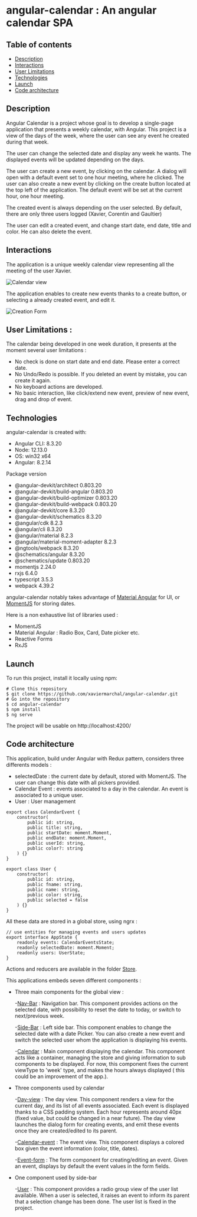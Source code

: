 # angular-calendar : An angular calendar SPA

## Table of contents
* [Description](#description)
* [Interactions](#interactions)
* [User Limitations](#user-limitations)
* [Technologies](#technologies)
* [Launch](#launch)
* [Code architecture](#architecture)

## Description

Angular Calendar is a project whose goal is to develop a single-page application that presents a weekly calendar, with Angular.
This project is a view of the days of the week, where the user can see any event he created during that week. 

The user can change the selected date and display any week he wants. The displayed events will be updated depending on the days.

The user can create a new event, by clicking on the calendar. A dialog will open with a default event set to one hour meeting, where he clicked. The user can also create a new event by clicking on the create button located at the top left of the application. The default event will be set at the current hour, one hour meeting.

The created event is always depending on the user selected. By default, there are only three users logged (Xavier, Corentin and Gaultier)

The user can edit a created event, and change start date, end date, title and color. He can also delete the event.

## Interactions

The application is a unique weekly calendar view representing all the meeting of the user Xavier.

![Calendar view](https://github.com/xaviermarchal/angular-calendar/blob/master/src/assets/readme/calendar.png)

The application enables to create new events thanks to a create button, or selecting a already created event, and edit it.

![Creation Form](https://github.com/xaviermarchal/angular-calendar/blob/master/src/assets/readme/event-create.png)


## User Limitations :
The calendar being developed in one week duration, it presents at the moment several user limitations :

* No check is done on start date and end date. Please enter a correct date.
* No Undo/Redo is possible. If you deleted an event by mistake, you can create it again.
* No keyboard actions are developed.
* No basic interaction, like click/extend new event, preview of new event, drag and drop of event.

## Technologies

angular-calendar is created with:
* Angular CLI: 8.3.20
* Node: 12.13.0
* OS: win32 x64
* Angular: 8.2.14

Package version
* @angular-devkit/architect          0.803.20
* @angular-devkit/build-angular      0.803.20
* @angular-devkit/build-optimizer    0.803.20
* @angular-devkit/build-webpack      0.803.20
* @angular-devkit/core               8.3.20
* @angular-devkit/schematics         8.3.20
* @angular/cdk                       8.2.3
* @angular/cli                       8.3.20
* @angular/material                  8.2.3
* @angular/material-moment-adapter   8.2.3
* @ngtools/webpack                   8.3.20
* @schematics/angular                8.3.20
* @schematics/update                 0.803.20
* momentjs							 2.24.0
* rxjs                               6.4.0
* typescript                         3.5.3
* webpack                            4.39.2

angular-calendar notably takes advantage of [Material Angular](https://material.angular.io/) for UI, or [MomentJS](https://momentjs.com/)  for storing dates.

Here is a non exhaustive list of libraries used :
* MomentJS
* Material Angular : Radio Box, Card, Date picker etc. 
* Reactive Forms
* RxJS

## Launch

To run this project, install it locally using npm:

```
# Clone this repository
$ git clone https://github.com/xaviermarchal/angular-calendar.git
# Go into the repository
$ cd angular-calendar
$ npm install
$ ng serve
```

The project will be usable on http://localhost:4200/

## Code architecture

This application, build under Angular with Redux pattern, considers three differents models : 
* selectedDate : the current date by default, stored with MomentJS. The user can change this date with all pickers provided.
* Calendar Event : events associated to a day in the calendar. An event is associated to a unique user.
* User : User management

```
export class CalendarEvent {
    constructor(
        public id: string,
        public title: string,
        public startDate: moment.Moment,
        public endDate: moment.Moment,
        public userId: string,
        public color?: string
    ) {}
}

export class User {
    constructor(
        public id: string,
        public fname: string,
        public name: string,
        public color: string,
        public selected = false
    ) {}
}
```

All these data are stored in a global store, using ngrx :
```
// use entities for managing events and users updates
export interface AppState {
    readonly events: CalendarEventsState;
    readonly selectedDate: moment.Moment;
    readonly users: UserState;
}
```

Actions and reducers are available in the folder [Store](https://github.com/xaviermarchal/angular-calendar/tree/master/src/app/store).

This applications embeds seven different components :

* Three main components for the global view : 

   -[Nav-Bar](https://github.com/xaviermarchal/angular-calendar/tree/master/src/app/components/nav-bar) : Navigation bar. This component provides actions on the selected date, with possibility to reset the date to today, or switch to next/previous week.
   
   -[Side-Bar](https://github.com/xaviermarchal/angular-calendar/tree/master/src/app/components/side-bar) : Left side bar. This component enables to change the selected date with a date Picker. You can also create a new event and switch the selected user whom the application is displaying his events.
   
   -[Calendar](https://github.com/xaviermarchal/angular-calendar/tree/master/src/app/components/calendar) : Main component displaying the calendar. This component acts like a container, managing the store and giving information to sub components to be displayed. For now, this component fixes the current viewType to 'week' type, and makes the hours always displayed ( this could be an improvement of the app.).

* Three components used by calendar

   -[Day-view](https://github.com/xaviermarchal/angular-calendar/tree/master/src/app/components/day-view) : The day view. This component renders a view for the current day, and its list of all events associated. Each event is displayed thanks to a CSS padding system. Each hour represents around 40px (fixed value, but could be changed in a near future). The day view launches the dialog form for creating events, and emit these events once they are created/edited to its parent.
   
   -[Calendar-event](https://github.com/xaviermarchal/angular-calendar/tree/master/src/app/components/calendarevent) : The event view. This component displays a colored box given the event information (color, title, dates).
   
   -[Event-form](https://github.com/xaviermarchal/angular-calendar/tree/master/src/app/components/event-form) : The form component for creating/editing an event. Given an event, displays by default the event values in the form fields.

* One component used by side-bar

   -[User](https://github.com/xaviermarchal/angular-calendar/tree/master/src/app/components/users) : This component provides a radio group view of the user list available. When a user is selected, it raises an event to inform its parent that a selection change has been done. The user list is fixed in the project.
